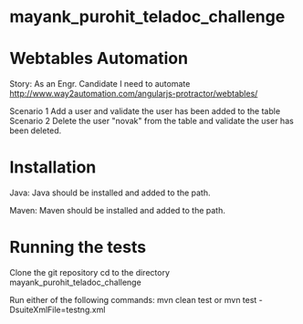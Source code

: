 # mayank_purohit_teladoc_challenge

# Webtables Automation

Story:
As an Engr. Candidate
I need to automate http://www.way2automation.com/angularjs-protractor/webtables/

Scenario 1
Add a user and validate the user has been added to the table
Scenario 2
Delete the user "novak" from the table and validate the user has been deleted.

# Installation

Java: Java should be installed and added to the path.

Maven: Maven should be installed and added to the path.

# Running the tests

Clone the git repository 
cd to the directory mayank_purohit_teladoc_challenge

Run either of the following commands:
mvn clean test
or
mvn test -DsuiteXmlFile=testng.xml
